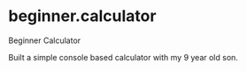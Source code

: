 # beginner.calculator
Beginner Calculator

Built a simple console based calculator with my 9 year old son. 